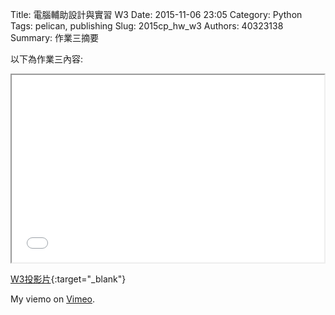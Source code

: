 Title: 電腦輔助設計與實習  W3
Date: 2015-11-06 23:05
Category: Python
Tags: pelican, publishing
Slug: 2015cp_hw_w3
Authors: 40323138
Summary: 作業三摘要

以下為作業三內容:

<iframe src="40323138_cp_w3_p.html" width="500" height="300"></iframe>

[W3投影片](40323138_cp_w3_p.html){:target="_blank"}


My  viemo</a> on <a href="https://vimeo.com/home/myvideos">Vimeo</a>.</p>
